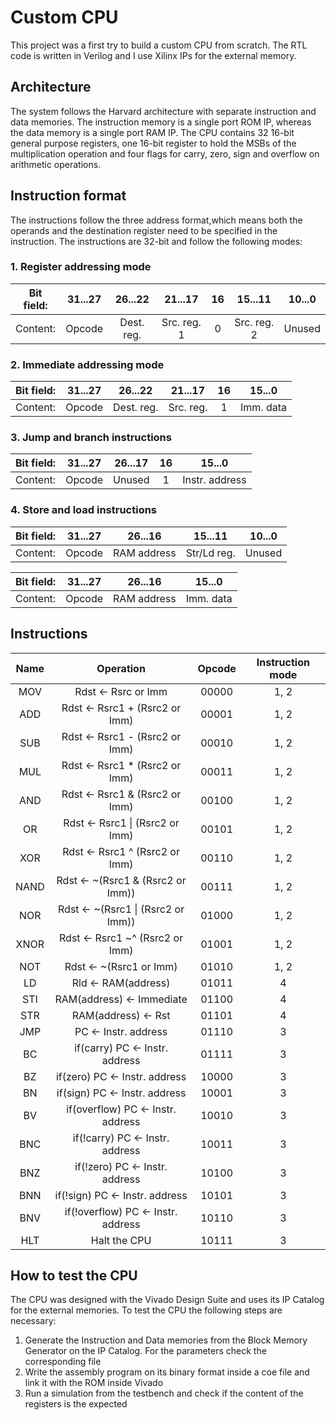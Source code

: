 # Custom CPU
This project was a first try to build a custom CPU from scratch. The RTL code is written in Verilog and I use Xilinx IPs for the external memory.

## Architecture
The system follows the Harvard architecture with separate instruction and data memories. The instruction memory is a single port ROM IP, whereas the data memory is a single port RAM IP. The CPU contains 32 16-bit general purpose registers, one 16-bit register to hold the MSBs of the multiplication operation and four flags for carry, zero, sign and overflow on arithmetic operations.

## Instruction format
The instructions follow the three address format,which means both the operands and the destination register need to be specified in the instruction. The instructions are 32-bit and follow the following modes:

### 1. Register addressing mode

|Bit field:|31...27|26...22|21...17|16|15...11|10...0|
|:--------:|:-----:|:-----:|:-----:|:-:|:----:|:----:|
|Content:|Opcode|Dest. reg.|Src. reg. 1|0|Src. reg. 2|Unused


### 2. Immediate addressing mode

|Bit field:|31...27|26...22|21...17|16|15...0|
|:--------:|:-----:|:-----:|:-----:|:-:|:----:|
|Content:|Opcode|Dest. reg.|Src. reg.|1|Imm. data|

### 3. Jump and branch instructions

|Bit field:|31...27|26...17|16|15...0|
|:--------:|:-----:|:-----:|:-:|:----:|
|Content:|Opcode|Unused|1|Instr. address|

### 4. Store and load instructions

| Bit field: | 31...27 | 26...16 | 15...11 | 10...0 |
|:---------:|:-------:|:-------:|:-------:|:-------:|
| Content: | Opcode  | RAM address | Str/Ld reg. |Unused |

| Bit field: | 31...27 | 26...16 | 15...0 |
|:---------:|:-------:|:-------:|:-------:|
| Content: | Opcode  | RAM address | Imm. data|

## Instructions

| Name | Operation | Opcode | Instruction mode|
|:----:|:-------:|:-------:|:-------:|
| MOV | Rdst <- Rsrc or Imm| 00000 | 1, 2|
| ADD | Rdst <- Rsrc1 + (Rsrc2 or Imm)| 00001 | 1, 2 |
| SUB | Rdst <- Rsrc1 - (Rsrc2 or Imm)| 00010 | 1, 2 |
| MUL | Rdst <- Rsrc1 * (Rsrc2 or Imm)| 00011 | 1, 2 |
| AND | Rdst <- Rsrc1 & (Rsrc2 or Imm)| 00100 | 1, 2 |
| OR  | Rdst <- Rsrc1 \| (Rsrc2 or Imm)| 00101 | 1, 2 |
| XOR | Rdst <- Rsrc1 ^ (Rsrc2 or Imm)| 00110 | 1, 2 |
| NAND| Rdst <- ~(Rsrc1 & (Rsrc2 or Imm))| 00111 | 1, 2 |
| NOR | Rdst <- ~(Rsrc1 \| (Rsrc2 or Imm))| 01000 | 1, 2 |
| XNOR| Rdst <- Rsrc1 ~^ (Rsrc2 or Imm)| 01001 | 1, 2 |
| NOT | Rdst <- ~(Rsrc1 or Imm)| 01010 | 1, 2 |
| LD  | Rld <- RAM(address) | 01011 | 4 |
| STI | RAM(address) <- Immediate | 01100 | 4 |
| STR | RAM(address) <- Rst | 01101 | 4 |
| JMP | PC <- Instr. address | 01110 | 3 |
| BC  | if(carry) PC <- Instr. address | 01111 | 3 |
| BZ  | if(zero) PC <- Instr. address | 10000 | 3 |
| BN  | if(sign) PC <- Instr. address | 10001 | 3 |
| BV  | if(overflow) PC <- Instr. address | 10010 | 3 |
| BNC | if(!carry) PC <- Instr. address | 10011 | 3 |
| BNZ | if(!zero) PC <- Instr. address | 10100 | 3 |
| BNN | if(!sign) PC <- Instr. address | 10101 | 3 |
| BNV | if(!overflow) PC <- Instr. address | 10110 | 3 |
| HLT | Halt the CPU | 10111 | 3 |


## How to test the CPU
The CPU was designed with the Vivado Design Suite and uses its IP Catalog for the external memories. To test the CPU the following steps are necessary:
1. Generate the Instruction and Data memories from the Block Memory Generator on the IP Catalog. For the parameters check the corresponding file
2. Write the assembly program on its binary format inside a coe file and link it with the ROM inside Vivado
3. Run a simulation from the testbench and check if the content of the registers is the expected
